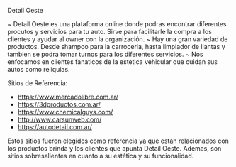 Detail Oeste

~ Detail Oeste es una plataforma online donde podras encontrar diferentes procutos y servicios para tu auto. Sirve para facilitarle la compra a los clientes y ayudar al owner con la organización.
~ Hay una gran variedad de productos. Desde shampoo para la carroceria, hasta limpiador de llantas y tambien se podra tomar turnos para los diferentes servicios.
~ Nos enfocamos en clientes fanaticos de la estetica vehicular que cuidan sus autos como reliquias.

Sitios de Referencia: 

- https://www.mercadolibre.com.ar/
- https://3dproductos.com.ar/
- https://www.chemicalguys.com/
- http://www.carsunweb.com/
- https://autodetail.com.ar/

Estos sitios fueron elegidos como referencia ya que están relacionados con los productos brinda y los clientes que apunta Detail Oeste. Ademas, son sitios sobresalientes en cuanto a su estética y su funcionalidad.